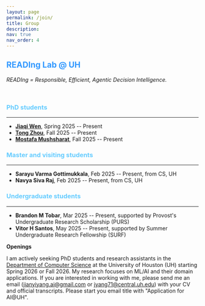 ```yaml
---
layout: page
permalink: /join/
title: Group
description: 
nav: true
nav_order: 4
---
```


**<span style="color: #3399ff;"> READIng Lab @ UH </span>**
---
*READIng = Responsible, Efficient, Agentic Decision Intelligence.* 

&nbsp;
### **<span style="color: #66ccff;"> PhD students </span>**
---
* [**Jiaqi Wen**](), Spring 2025 -- Present
* [**Tong Zhou**](), Fall 2025 -- Present
* [**Mostafa Mushsharat**](), Fall 2025 -- Present

### **<span style="color: #66ccff;"> Master and visiting students </span>**
---
* **Sarayu Varma Gottimukkala**, Feb 2025 -- Present, from CS, UH
* **Navya Siva Raj**, Feb 2025 -- Present, from CS, UH

### **<span style="color: #66ccff;"> Undergraduate students </span>**
---
* **Brandon M Tobar**, Mar 2025 -- Present, supported by Provost's Undergraduate Research Scholarship (PURS)
* **Vitor H Santos**, May 2025 -- Present, supported by Summer Undergraduate Research Fellowship (SURF)




**Openings**

I am actively seeking PhD students and research assistants in the [Department of Computer Science](https://uh.edu/nsm/computer-science/) at the University of Houston (UH) starting Spring 2026 or Fall 2026.
My research focuses on ML/AI and their domain applications. 
If you are interested in working with me, please send me an email (jianyiyang.ai@gmail.com or jyang71@central.uh.edu) with your CV and official transcripts. Please start you email title with "Application for AI@UH".


